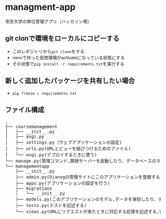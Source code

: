 # managment-app
帝京大学の単位管理アプリ（ハッカソン用）

## git clonで環境をローカルにコピーする
- このレポジトリから```git clone```をする
- venvで作った仮想環境がactivateになっている状態にする
- その状態で```pip install -r requirements.txt```を実行する

## 新しく追加したパッケージを共有したい場合
- ```pip freeze > requirements.txt```

## ファイル構成

<pre>
.
├── coursemanagement
│   ├── __init__.py
│   ├── asgi.py
│   ├── settings.py（ウェブアプリケーションの設定)
│   ├── urls.py(URLとビューを結びつけるためのファイル)
│   └── wsgi.py(デプロイするときに使う)
└── manage.py(管理コマンド,開発サーバーを起動したり、データベースのマイグレーションなどを行う)
└── managementapp
    ├── __init__.py
    ├── admin.py(Djanogの管理サイトにこのアプリケーションを登録するときに使う)
    ├── apps.py(アプリケーションの設定を行う)
    ├── migrations
    │   └── __init__.py
    ├── models.py(このアプリケーションのモデル,データを保存したり、データベースとやり取りする)
    ├── tests.py(テストを記述する)
    └── views.py(URLにリクエストが来たときに対応する処理を記述する,いわゆるコントローラーにあたる)
</pre>








